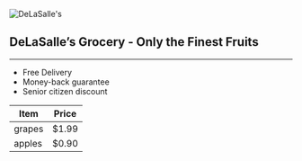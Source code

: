 ![DeLaSalle's](https://home.manhattan.edu/~marc.waldman/images/dls.png)
## DeLaSalle’s Grocery - Only the Finest Fruits
---
- Free Delivery
- Money-back guarantee
- Senior citizen discount

| Item | Price |
|------|-------|
|grapes| $1.99 |
|apples| $0.90 |
